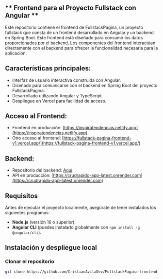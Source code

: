 ## ** Frontend para el Proyecto Fullstack con Angular **

Este repositorio contiene el frontend de FullstackPagina, un proyecto fullstack que consta de un frontend desarrollado en Angular y un backend en Spring Boot. Este frontend está diseñado para consumir los datos proporcionados por el backend, Los componentes del frontend interactúan directamente con el backend para ofrecer la funcionalidad necesaria para la aplicación.

## Características principales:
- Interfaz de usuario interactiva construida con Angular.
- Diseñado para comunicarse con el backend en Spring Boot del proyecto FullstackPagina.
- Desarrollado utilizando Angular y TypeScript.
- Despliegue en Vercel para facilidad de acceso.


## Acceso al Frontend:
- Frontend en producción: [https://inspiratendencias.netlify.app](https://inspiratendencias.netlify.app)
- Otro acceso al frontend: [https://fullstack-pagina-frontend-v1.vercel.app/](https://fullstack-pagina-frontend-v1.vercel.app/)

## Backend:
- Repositorio del backend: [Aquí](https://github.com/CristianAvilaDev/FullstackPagina-backend-v1)
- API en producción: [https://crudrapido-app-latest.onrender.com](https://crudrapido-app-latest.onrender.com)

## Requisitos

Antes de ejecutar el proyecto localmente, asegúrate de tener instalados los siguientes programas:

- **Node.js** (versión 16 o superior).
- **Angular CLI** (puedes instalarlo globalmente con `npm install -g @angular/cli`).

## Instalación y despliegue local

### Clonar el repositorio

```bash
git clone https://github.com/CristianAvilaDev/FullstackPagina-frontend-v1
